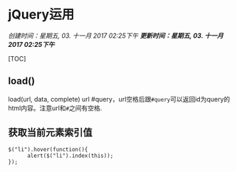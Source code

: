 # jQuery运用
*创建时间：星期五, 03. 十一月 2017 02:25下午*
***更新时间：星期五, 03. 十一月 2017 02:25下午***

[TOC]

## load()
load(url, data, complete)
url #query，url空格后跟`#query`可以返回id为query的html内容。注意url和`#`之间有空格.

## 获取当前元素索引值
```jquery
$("li").hover(function(){ 
      alert($("li").index(this)); 
});
```